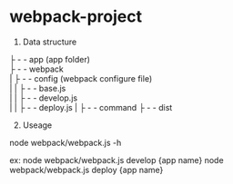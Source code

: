 # webpack-project
1. Data structure

 ├ - - app (app folder)  
 ├ - - webpack  
  | ├ - - config (webpack configure file)  
 | | ├ - - base.js  
 | | ├ - - develop.js  
 | | ├ - - deploy.js
 | ├ - - command
 ├ - - dist

2. Useage

node webpack/webpack.js -h

ex:
node webpack/webpack.js develop {app name}
node webpack/webpack.js deploy {app name}
